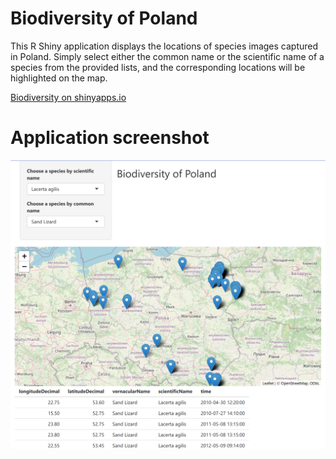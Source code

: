 # Biodiversity of Poland
This R Shiny application displays the locations of species images captured in Poland. Simply select either the common name or the scientific name of a species from the provided lists, and the corresponding locations will be highlighted on the map.

[Biodiversity on shinyapps.io](https://khharut.shinyapps.io/biodiversity/)

# Application screenshot
![Shiny application](map.png)